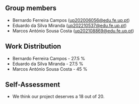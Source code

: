 ## Group members

- Bernardo Ferreira Campos (up202006056@edu.fe.up.pt)
- Eduardo da Silva Miranda (up202210537@edu.fe.up.pt)
- Marcos António Sousa Costa (up202108869@edu.fe.up.pt)

## Work Distribution

- Bernardo Ferreira Campos - 27.5 %
- Eduardo da Silva Miranda - 27.5 %
- Marcos António Sousa Costa - 45 %

## Self-Assessment

- We think our project deserves a 18 out of 20.
